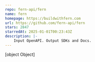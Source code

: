 ```yaml
---
repo: fern-api/fern
name: fern
homepage: https://buildwithfern.com
url: https://github.com/fern-api/fern
stars: 2847
starredAt: 2025-01-01T00:23:43Z
description: |-
    Input OpenAPI. Output SDKs and Docs.
---
```


[object Object]
